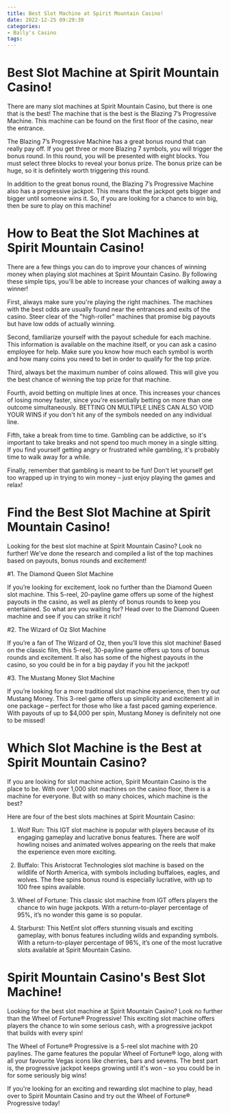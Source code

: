 ```yaml
---
title: Best Slot Machine at Spirit Mountain Casino!
date: 2022-12-25 09:29:39
categories:
- Bally's Casino
tags:
---
```



#  Best Slot Machine at Spirit Mountain Casino!

There are many slot machines at Spirit Mountain Casino, but there is one that is the best! The machine that is the best is the Blazing 7’s Progressive Machine. This machine can be found on the first floor of the casino, near the entrance.

The Blazing 7’s Progressive Machine has a great bonus round that can really pay off. If you get three or more Blazing 7 symbols, you will trigger the bonus round. In this round, you will be presented with eight blocks. You must select three blocks to reveal your bonus prize. The bonus prize can be huge, so it is definitely worth triggering this round.

In addition to the great bonus round, the Blazing 7’s Progressive Machine also has a progressive jackpot. This means that the jackpot gets bigger and bigger until someone wins it. So, if you are looking for a chance to win big, then be sure to play on this machine!

#  How to Beat the Slot Machines at Spirit Mountain Casino!

There are a few things you can do to improve your chances of winning money when playing slot machines at Spirit Mountain Casino. By following these simple tips, you'll be able to increase your chances of walking away a winner!

First, always make sure you're playing the right machines. The machines with the best odds are usually found near the entrances and exits of the casino. Steer clear of the "high-roller" machines that promise big payouts but have low odds of actually winning.

Second, familiarize yourself with the payout schedule for each machine. This information is available on the machine itself, or you can ask a casino employee for help. Make sure you know how much each symbol is worth and how many coins you need to bet in order to qualify for the top prize.

Third, always bet the maximum number of coins allowed. This will give you the best chance of winning the top prize for that machine.

Fourth, avoid betting on multiple lines at once. This increases your chances of losing money faster, since you're essentially betting on more than one outcome simultaneously. BETTING ON MULTIPLE LINES CAN ALSO VOID YOUR WINS if you don't hit any of the symbols needed on any individual line.

Fifth, take a break from time to time. Gambling can be addictive, so it's important to take breaks and not spend too much money in a single sitting. If you find yourself getting angry or frustrated while gambling, it's probably time to walk away for a while.


 Finally, remember that gambling is meant to be fun! Don't let yourself get too wrapped up in trying to win money – just enjoy playing the games and relax!

#  Find the Best Slot Machine at Spirit Mountain Casino!

Looking for the best slot machine at Spirit Mountain Casino? Look no further! We’ve done the research and compiled a list of the top machines based on payouts, bonus rounds and excitement!

#1. The Diamond Queen Slot Machine

If you’re looking for excitement, look no further than the Diamond Queen slot machine. This 5-reel, 20-payline game offers up some of the highest payouts in the casino, as well as plenty of bonus rounds to keep you entertained. So what are you waiting for? Head over to the Diamond Queen machine and see if you can strike it rich!

#2. The Wizard of Oz Slot Machine

If you’re a fan of The Wizard of Oz, then you’ll love this slot machine! Based on the classic film, this 5-reel, 30-payline game offers up tons of bonus rounds and excitement. It also has some of the highest payouts in the casino, so you could be in for a big payday if you hit the jackpot!

#3. The Mustang Money Slot Machine

If you’re looking for a more traditional slot machine experience, then try out Mustang Money. This 3-reel game offers up simplicity and excitement all in one package – perfect for those who like a fast paced gaming experience. With payouts of up to $4,000 per spin, Mustang Money is definitely not one to be missed!

#  Which Slot Machine is the Best at Spirit Mountain Casino?

If you are looking for slot machine action, Spirit Mountain Casino is the place to be. With over 1,000 slot machines on the casino floor, there is a machine for everyone. But with so many choices, which machine is the best?

Here are four of the best slots machines at Spirit Mountain Casino:

1. Wolf Run: This IGT slot machine is popular with players because of its engaging gameplay and lucrative bonus features. There are wolf howling noises and animated wolves appearing on the reels that make the experience even more exciting.

2. Buffalo: This Aristocrat Technologies slot machine is based on the wildlife of North America, with symbols including buffaloes, eagles, and wolves. The free spins bonus round is especially lucrative, with up to 100 free spins available.

3. Wheel of Fortune: This classic slot machine from IGT offers players the chance to win huge jackpots. With a return-to-player percentage of 95%, it’s no wonder this game is so popular.

4. Starburst: This NetEnt slot offers stunning visuals and exciting gameplay, with bonus features including wilds and expanding symbols. With a return-to-player percentage of 96%, it’s one of the most lucrative slots available at Spirit Mountain Casino.

#  Spirit Mountain Casino's Best Slot Machine!

Looking for the best slot machine at Spirit Mountain Casino? Look no further than the Wheel of Fortune® Progressive! This exciting slot machine offers players the chance to win some serious cash, with a progressive jackpot that builds with every spin!

The Wheel of Fortune® Progressive is a 5-reel slot machine with 20 paylines. The game features the popular Wheel of Fortune® logo, along with all your favourite Vegas icons like cherries, bars and sevens. The best part is, the progressive jackpot keeps growing until it's won – so you could be in for some seriously big wins!

If you're looking for an exciting and rewarding slot machine to play, head over to Spirit Mountain Casino and try out the Wheel of Fortune® Progressive today!